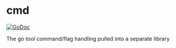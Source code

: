 # cmd

[![GoDoc](https://godoc.org/github.com/zro/cmd?status.svg)](https://godoc.org/github.com/zro/cmd)

The go tool command/flag handling pulled into a separate library
